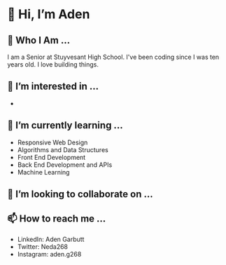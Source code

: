 # 👋 Hi, I’m Aden
## 👤 Who I Am ...
I am a Senior at Stuyvesant High School. I've been coding since I was ten years old. I love building things.
## 👀 I’m interested in ...
- 
## 🌱 I’m currently learning ...
- Responsive Web Design
- Algorithms and Data Structures
- Front End Development
- Back End Development and APIs
- Machine Learning
## 💞️ I’m looking to collaborate on ...
## 📫 How to reach me ...
- LinkedIn: Aden Garbutt
- Twitter: Neda268
- Instagram: aden.g268

<!---
agarbutt268/agarbutt268 is a ✨ special ✨ repository because its `README.md` (this file) appears on your GitHub profile.
You can click the Preview link to take a look at your changes.
--->
